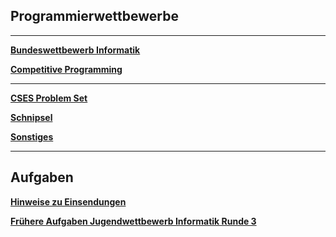 ## Programmierwettbewerbe

----

**[Bundeswettbewerb Informatik](https://bwinf.de/bundeswettbewerb/)**

**[Competitive Programming](./competitive.md)**

---

**[CSES Problem Set](cses.md)**

**[Schnipsel](schnipsel.md)**

**[Sonstiges](algorithmen/algorithmen.md)**

---


## Aufgaben

**[Hinweise zu Einsendungen](einsendungen/einsendungen.md)**

**[Frühere Aufgaben Jugendwettbewerb Informatik Runde 3](./jwinfRunde3/jwinf3.md)**




 
